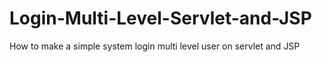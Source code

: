 # Login-Multi-Level-Servlet-and-JSP
How to make a simple system login multi level user on servlet and JSP
